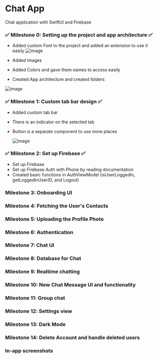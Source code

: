 # Chat App 
Chat application with SwiftUI and Firebase

### ✅ Milestone 0: Setting up the project and app architecture ✅
- Added custom Font to the project and added an extension to use it easily
![image](https://github.com/cagrisayir/swiftui_chatapp/assets/44059539/69a410d7-ff0c-40f5-83f4-2614fbab28ed)

- Added images
- Added Colors and gave them names to access easily
- Created App architecture and created folders

![image](https://github.com/cagrisayir/swiftui_chatapp/assets/44059539/085aac23-5d65-4314-befb-3be1b5630602)


### ✅ Milestone 1: Custom tab bar design ✅
- Added custom tab bar
- There is an indicator on the selected tab
- Button is a separate component to use more places

  ![image](https://github.com/cagrisayir/swiftui_chatapp/assets/44059539/11000ffe-eb10-47fc-9cb1-97828e5540af)

### ✅ Milestone 2: Set up Firebase ✅
- Set up Firebase
- Set up Firebase Auth with Phone by reading documentation
- Created basic functions in AuthViewModel (isUserLoggedIn, getLoggedInUserID, and Logout)

  
### Milestone 3: Onboarding UI
### Milestone 4: Fetching the User's Contacts 
### Milestone 5: Uploading the Profile Photo 
### Milestone 6: Authentication 
### Milestone 7: Chat UI 
### Milestone 8: Database for Chat
### Milestone 9: Realtime chatting
### Milestone 10: New Chat Message UI and functionality
### Milestone 11: Group chat
### Milestone 12: Settings view 
### Milestone 13: Dark Mode
### Milestone 14: Delete Account and handle deleted users

### In-app screenshots 
